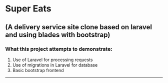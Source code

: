# Super Eats 

## (A delivery service site clone based on laravel and using blades with bootstrap)


### What this project attempts to demonstrate:
1. Use of Laravel for processing requests 
2. Use of migrations in Laravel for database
3. Basic bootstrap frontend

---

